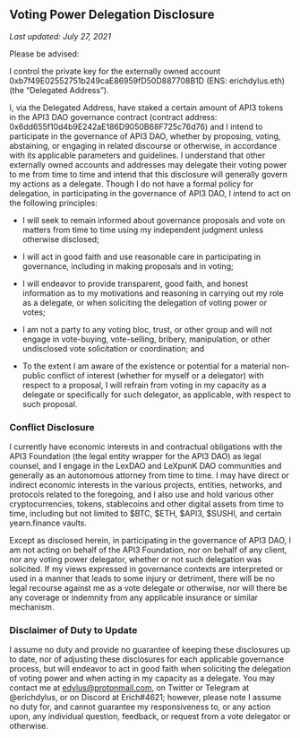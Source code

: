 ## Voting Power Delegation Disclosure

*Last updated: July 27, 2021*

Please be advised:

I control the private key for the externally owned account 0xb7f49E02552751b249caE86959fD50D887708B1D (ENS: erichdylus.eth) (the “Delegated Address”).

I, via the Delegated Address, have staked a certain amount of API3 tokens in the API3 DAO governance contract (contract address: 0x6dd655f10d4b9E242aE186D9050B68F725c76d76) and I intend to participate in the governance of API3 DAO, whether by proposing, voting, abstaining, or engaging in related discourse or otherwise, in accordance with its applicable parameters and guidelines. I understand that other externally owned accounts and addresses may delegate their voting power to me from time to time and intend that this disclosure will generally govern my actions as a delegate.
Though I do not have a formal policy for delegation, in participating in the governance of API3 DAO, I intend to act on the following principles:

-	I will seek to remain informed about governance proposals and vote on matters from time to time using my independent judgment unless otherwise disclosed;

-	I will act in good faith and use reasonable care in participating in governance, including in making proposals and in voting;

-	I will endeavor to provide transparent, good faith, and honest information as to my motivations and reasoning in carrying out my role as a delegate, or when soliciting the delegation of voting power or votes;

-	I am not a party to any voting bloc, trust, or other group and will not engage in vote-buying, vote-selling, bribery, manipulation, or other undisclosed vote solicitation or coordination; and

-	To the extent I am aware of the existence or potential for a material non-public conflict of interest (whether for myself or a delegator) with respect to a proposal, I will refrain from voting in my capacity as a delegate or specifically for such delegator, as applicable, with respect to such proposal.

### Conflict Disclosure

I currently have economic interests in and contractual obligations with the API3 Foundation (the legal entity wrapper for the API3 DAO) as legal counsel, and I engage in the LexDAO and LeXpunK DAO communities and generally as an autonomous attorney from time to time. I may have direct or indirect economic interests in the various projects, entities, networks, and protocols related to the foregoing, and I also use and hold various other cryptocurrencies, tokens, stablecoins and other digital assets from time to time, including but not limited to $BTC, $ETH, $API3, $SUSHI, and certain yearn.finance vaults.

Except as disclosed herein, in participating in the governance of API3 DAO, I am not acting on behalf of the API3 Foundation, nor on behalf of any client, nor any voting power delegator, whether or not such delegation was solicited. If my views expressed in governance contexts are interpreted or used in a manner that leads to some injury or detriment, there will be no legal recourse against me as a vote delegate or otherwise, nor will there be any coverage or indemnity from any applicable insurance or similar mechanism.
### Disclaimer of Duty to Update

I assume no duty and provide no guarantee of keeping these disclosures up to date, nor of adjusting these disclosures for each applicable governance process, but will endeavor to act in good faith when soliciting the delegation of voting power and when acting in my capacity as a delegate.
You may contact me at edylus@protonmail.com, on Twitter or Telegram at @erichdylus, or on Discord at Erich#4621; however, please note I assume no duty for, and cannot guarantee my responsiveness to, or any action upon, any individual question, feedback, or request from a vote delegator or otherwise.
